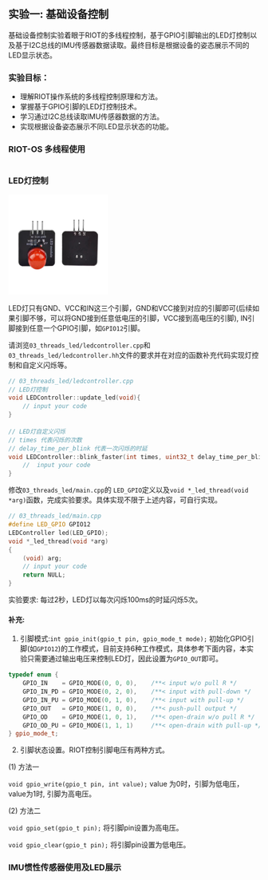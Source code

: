 ## 实验一: 基础设备控制

基础设备控制实验着眼于RIOT的多线程控制，基于GPIO引脚输出的LED灯控制以及基于I2C总线的IMU传感器数据读取。最终目标是根据设备的姿态展示不同的LED显示状态。

### 实验目标：

- 理解RIOT操作系统的多线程控制原理和方法。
- 掌握基于GPIO引脚的LED灯控制技术。
- 学习通过I2C总线读取IMU传感器数据的方法。
- 实现根据设备姿态展示不同LED显示状态的功能。

### RIOT-OS 多线程使用


```bash

```
### LED灯控制
<img src="./figs/led.jpeg" width="200" height="200">

LED灯只有GND、VCC和IN这三个引脚，GND和VCC接到对应的引脚即可(后续如果引脚不够，可以将GND接到任意低电压的引脚，VCC接到高电压的引脚), IN引脚接到任意一个GPIO引脚，如`GPIO12`引脚。

请浏览`03_threads_led/ledcontroller.cpp`和`03_threads_led/ledcontroller.hh`文件的要求并在对应的函数补充代码实现灯控制和自定义闪烁等。

```c++
// 03_threads_led/ledcontroller.cpp
// LED灯控制
void LEDController::update_led(void){
    // input your code
}

// LED灯自定义闪烁
// times 代表闪烁的次数
// delay_time_per_blink 代表一次闪烁的时延
void LEDController::blink_faster(int times, uint32_t delay_time_per_blink) {
    //  input your code
}
```

修改`03_threads_led/main.cpp`的 `LED_GPIO`定义以及`void *_led_thread(void *arg)`函数，完成实验要求。具体实现不限于上述内容，可自行实现。
```c++
// 03_threads_led/main.cpp
#define LED_GPIO GPIO12
LEDController led(LED_GPIO);
void *_led_thread(void *arg)
{
    (void) arg;
    // input your code
    return NULL;
}
```

实验要求: 每过2秒，LED灯以每次闪烁100ms的时延闪烁5次。
#### 补充:
1. 引脚模式:`int gpio_init(gpio_t pin, gpio_mode_t mode);` 初始化GPIO引脚(如`GPIO12`)的工作模式，目前支持6种工作模式，具体参考下面内容，本实验只需要通过输出电压来控制LED灯，因此设置为`GPIO_OUT`即可。
```c++
typedef enum {
    GPIO_IN    = GPIO_MODE(0, 0, 0),    /**< input w/o pull R */
    GPIO_IN_PD = GPIO_MODE(0, 2, 0),    /**< input with pull-down */
    GPIO_IN_PU = GPIO_MODE(0, 1, 0),    /**< input with pull-up */
    GPIO_OUT   = GPIO_MODE(1, 0, 0),    /**< push-pull output */
    GPIO_OD    = GPIO_MODE(1, 0, 1),    /**< open-drain w/o pull R */
    GPIO_OD_PU = GPIO_MODE(1, 1, 1)     /**< open-drain with pull-up */
} gpio_mode_t;
```
2. 引脚状态设置。RIOT控制引脚电压有两种方式。

(1) 方法一

`void gpio_write(gpio_t pin, int value);` value 为0时，引脚为低电压，value为1时, 引脚为高电压。

(2) 方法二

`void gpio_set(gpio_t pin);` 将引脚pin设置为高电压。

`void gpio_clear(gpio_t pin);` 将引脚pin设置为低电压。

### IMU惯性传感器使用及LED展示